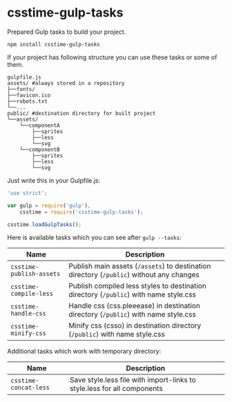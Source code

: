 # csstime-gulp-tasks
Prepared Gulp tasks to build your project.

```
npm install csstime-gulp-tasks
```

If your project has following structure you can use these tasks or some of them.

```
gulpfile.js
assets/ #always stored in a repository
├──fonts/
├──favicon.ico
├──robots.txt
└──...
public/ #destination directory for built project
└──assets/
	└──componentA
		├──sprites
		├──less
		└──svg
	└──componentB
		├──sprites
		├──less
		└──svg
```

Just write this in your Gulpfile.js:
```javascript
'use strict';

var gulp = require('gulp'),
	csstime = require('csstime-gulp-tasks');

csstime.loadGulpTasks();
```

Here is available tasks which you can see after `gulp --tasks`:

| Name						| Description										|
|---------------------------|---------------------------------------------------|
| `csstime-publish-assets`	| Publish main assets (`/assets`) to destination directory (`/public`) without any changes |
| `csstime-compile-less`	| Publish compiled less styles to destination directory (`/public`) with name style.css |
| `csstime-handle-css`		| Handle css (css.pleeease) in destination directory (`/public`) with name style.css |
| `csstime-minify-css`		| Minify css (csso) in destination directory (`/public`) with name style.css |

Additional tasks which work with temporary directory:

| Name						| Description										|
|---------------------------|---------------------------------------------------|
| `csstime-concat-less`		| Save style.less file with import-links to style.less for all components |
